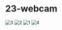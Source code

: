 # 23-webcam
![3](https://github.com/ArashPamazari/23-webcam/assets/87909442/c7bda120-7bf3-47b6-9f53-69881aaac547)
![2](https://github.com/ArashPamazari/23-webcam/assets/87909442/5094c99b-93d5-4668-820b-90195fa98b20)
![1](https://github.com/ArashPamazari/23-webcam/assets/87909442/a7da80f4-b8ff-4145-a3d3-93fc201c05d2)
![4](https://github.com/ArashPamazari/23-webcam/assets/87909442/e64d12fc-e5d3-4b97-9c10-51f7bc35ca2d)
